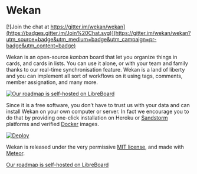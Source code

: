 # Wekan

[![Join the chat at https://gitter.im/wekan/wekan](https://badges.gitter.im/Join%20Chat.svg)](https://gitter.im/wekan/wekan?utm_source=badge&utm_medium=badge&utm_campaign=pr-badge&utm_content=badge)

<!-- XXX Need to improve this introduction -->

Wekan is an open-source *kanban* board that let you organize things in cards,
and cards in lists. You can use it alone, or with your team and family thanks to
our real-time synchronisation feature. Wekan is a land of liberty and you can
implement all sort of workflows on it using tags, comments, member assignation,
and many more.

[![Our roadmap is self-hosted on LibreBoard][thumbnail]][roadmap]

Since it is a free software, you don’t have to trust us with your data and can
install Wekan on your own computer or server. In fact we encourage you to do
that by providing one-click installation on Heroku or
[Sandstorm](https://sandstorm.io) platforms and verified
[Docker](https://www.docker.com) images.

[![Deploy](https://www.herokucdn.com/deploy/button.png)](https://heroku.com/deploy)

Wekan is released under the very permissive [MIT license](LICENSE), and made
with [Meteor](https://www.meteor.com).

[Our roadmap is self-hosted on LibreBoard][roadmap]

[thumbnail]: http://i.imgur.com/IIdHUmW.png
[roadmap]: http://libreboard.com/boards/MeSsFJaSqeuo9M6bs/libreboard-roadmap
